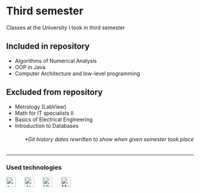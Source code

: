 # Third semester
Classes at the University I took in third semester
## Included in repository
- Algorithms of Numerical Analysis
- OOP in Java
- Computer Architecture and low-level programming
## Excluded from repository
- Metrology (LabView)
- Math for IT specialists II
- Basics of Electrical Engineering
- Introduction to Databases
<h6 align="right">*Git history dates rewritten to show when given semester took place</h6>

---
### Used technologies
[<img align="left" width="26px" style="padding: 0 20px 20px 0" alt="c++" src="https://cdn.jsdelivr.net/gh/devicons/devicon/icons/cplusplus/cplusplus-original.svg"/>][cpp]
[<img align="left" width="26px" alt= "Java" src="https://cdn.jsdelivr.net/gh/devicons/devicon/icons/java/java-original.svg" style="padding: 0 20px 20px 0"></img>][java]
[<img align="left" width="26px" style="padding: 0 20px 20px 0" alt="HLA" src="https://user-images.githubusercontent.com/33003089/217233651-b05042bc-841f-4927-85c6-d81f92dcbe9c.png"/>][hla]
[<img align="left" width="26px" alt= "MySQL" src="https://cdn.jsdelivr.net/gh/devicons/devicon/icons/labview/labview-original.svg" style="padding: 0 20px 20px 0"></img>][labview]


[cpp]: https://en.wikipedia.org/wiki/C%2B%2B
[java]: https://www.java.com/pl/
[hla]: https://www.plantation-productions.com/Webster/HighLevelAsm/index.html
[labview]: https://www.ni.com/pl-pl/shop/labview.html
